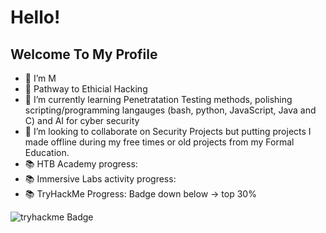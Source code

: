 # Hello!
## Welcome To My Profile

- 👋 I’m M
- 👀 Pathway to Ethicial Hacking
- 🌱 I’m currently learning Penetratation Testing methods, polishing scripting/programming langauges (bash, python, JavaScript, Java and C) and AI for cyber security
- 💞️ I’m looking to collaborate on Security Projects but putting projects I made offline during my free times or old projects from my Formal Education.
- 📚 HTB Academy progress: <!-- [HTB Academy transcript](https://github.com/MukeshBalaSundar/MukeshBalaSundar/blob/main/HTB%20Academy%20Student%20Transcript.pdf)  -->
- 📚 Immersive Labs activity progress: <!-- [My Immersive Labs progress](https://github.com/MukeshBalaSundar/MukeshBalaSundar/blob/main/Activity-Report-3.pdf) -->
- 📚 TryHackMe Progress: Badge down below -> top 30%
<!-- - 📫 How to reach me: Discord;- Zion#7753 (Will take some time to Respond!) -->
![tryhackme Badge](https://tryhackme-badges.s3.amazonaws.com/Mkb.snd.png)

<!---
MukeshBalaSundar/MukeshBalaSundar is a ✨ special ✨ repository because its `README.md` (this file) appears on your GitHub profile.
You can click the Preview link to take a look at your changes.
--->
